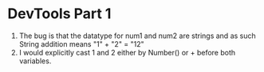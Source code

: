 # DevTools Part 1

1. The bug is that the datatype for num1 and num2 are strings and as such String addition means "1" + "2" = "12"
2. I would explicitly cast 1 and 2 either by Number() or + before both variables.